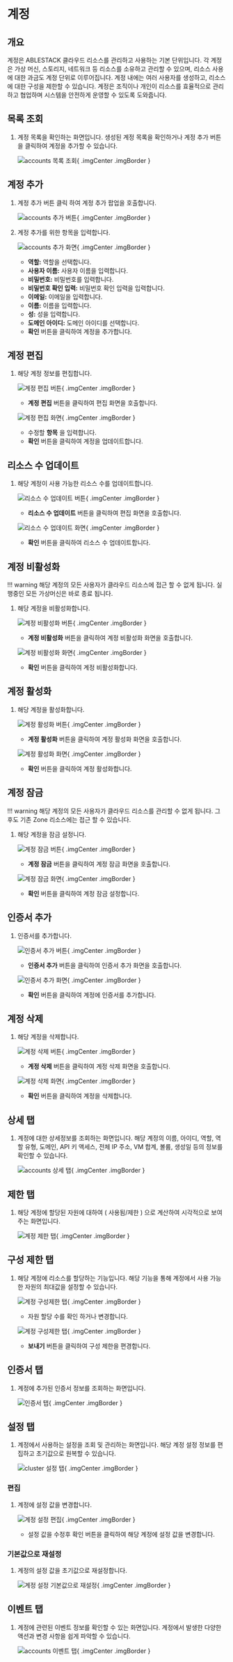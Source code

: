 
# 계정

## 개요
계정은 ABLESTACK 클라우드 리소스를 관리하고 사용하는 기본 단위입니다. 각 계정은 가상 머신, 스토리지, 네트워크 등 리소스를 소유하고 관리할 수 있으며, 리소스 사용에 대한 과금도 계정 단위로 이루어집니다. 계정 내에는 여러 사용자를 생성하고, 리소스에 대한 구성을 제한할 수 있습니다. 계정은 조직이나 개인이 리소스를 효율적으로 관리하고 협업하며 시스템을 안전하게 운영할 수 있도록 도와줍니다.

## 목록 조회

1. 계정 목록을 확인하는 화면입니다. 생성된 계정 목록을 확인하거나 계정 추가 버튼을 클릭하여 계정을 추가할 수 있습니다.

    ![accounts 목록 조회](../../assets/images/admin-guide/mold/accounts/accounts-list.png){ .imgCenter .imgBorder }

## 계정 추가

1. 계정 추가 버튼 클릭 하여 계정 추가 팝업을 호출합니다.

    ![accounts 추가 버튼](../../assets/images/admin-guide/mold/accounts/accounts-add-btn.png){ .imgCenter .imgBorder }

2. 계정 추가를 위한 항목을 입력합니다.

    ![accounts 추가 화면](../../assets/images/admin-guide/mold/accounts/accounts-add.png){ .imgCenter .imgBorder }

    * **역할:** 역할을 선택합니다.
    * **사용자 이름:** 사용자 이름을 입력합니다.
    * **비밀번호:** 비밀번호를 입력합니다.
    * **비밀번호 확인 입력:** 비밀번호 확인 입력을 입력합니다.
    * **이메일:** 이메일을 입력합니다.
    * **이름:** 이름을 입력합니다.
    * **성:** 성을 입력합니다.
    * **도메인 아이디:** 도메인 아이디를 선택합니다.
    * **확인** 버튼을 클릭하여 계정을 추가합니다.

## 계정 편집

1. 해당 계정 정보를 편집합니다.

    ![계정 편집 버튼](../../assets/images/admin-guide/mold/accounts/accounts-update-btn.png){ .imgCenter .imgBorder }

    * **계정 편집** 버튼을 클릭하여 편집 화면을 호출합니다.

    ![계정 편집 화면](../../assets/images/admin-guide/mold/accounts/accounts-update.png){ .imgCenter .imgBorder }

    * 수정할 **항목** 을 입력합니다.
    * **확인** 버튼을 클릭하여 계정을 업데이트합니다.

## 리소스 수 업데이트

1. 해당 계정이 사용 가능한 리소스 수를 업데이트합니다.

    ![리소스 수 업데이트 버튼](../../assets/images/admin-guide/mold/accounts/accounts-resource-update-btn.png){ .imgCenter .imgBorder }

    * **리소스 수 업데이트** 버튼을 클릭하여 편집 화면을 호출합니다.

    ![리소스 수 업데이트 화면](../../assets/images/admin-guide/mold/accounts/accounts-resource-update.png){ .imgCenter .imgBorder }

    * **확인** 버튼을 클릭하여 리소스 수 업데이트합니다.

## 계정 비활성화

!!! warning
    해당 계정의 모든 사용자가 클라우드 리소스에 접근 할 수 없게 됩니다. 실행중인 모든 가상머신은 바로 종료 됩니다.

1. 해당 계정을 비활성화합니다.

    ![계정 비활성화 버튼](../../assets/images/admin-guide/mold/accounts/accounts-disable-btn.png){ .imgCenter .imgBorder }

    * **계정 비활성화** 버튼을 클릭하여 계정 비활성화 화면을 호출합니다.

    ![계정 비활성화 화면](../../assets/images/admin-guide/mold/accounts/accounts-disable.png){ .imgCenter .imgBorder }

    * **확인** 버튼을 클릭하여 계정 비활성화합니다.

## 계정 활성화

1. 해당 계정을 활성화합니다.

    ![계정 활성화 버튼](../../assets/images/admin-guide/mold/accounts/accounts-enable-btn.png){ .imgCenter .imgBorder }

    * **계정 활성화** 버튼을 클릭하여 계정 활성화 화면을 호출합니다.

    ![계정 활성화 화면](../../assets/images/admin-guide/mold/accounts/accounts-enable.png){ .imgCenter .imgBorder }

    * **확인** 버튼을 클릭하여 계정 활성화합니다.

## 계정 잠금

!!! warning
    해당 계정의 모든 사용자가 클라우드 리소스를 관리할 수 없게 됩니다. 그 후도 기존 Zone 리소스에는 접근 할 수 있습니다.

1. 해당 계정을 잠금 설정니다.

    ![계정 잠금 버튼](../../assets/images/admin-guide/mold/accounts/accounts-lock-btn.png){ .imgCenter .imgBorder }

    * **계정 잠금** 버튼을 클릭하여 계정 잠금 화면을 호출합니다.

    ![계정 잠금 화면](../../assets/images/admin-guide/mold/accounts/accounts-lock.png){ .imgCenter .imgBorder }

    * **확인** 버튼을 클릭하여 계정 잠금 설정합니다.

## 인증서 추가

1. 인증서를 추가합니다.

    ![인증서 추가 버튼](../../assets/images/admin-guide/mold/accounts/accounts-cert-add-btn.png){ .imgCenter .imgBorder }

    * **인증서 추가** 버튼을 클릭하여 인증서 추가 화면을 호출합니다.

    ![인증서 추가 화면](../../assets/images/admin-guide/mold/accounts/accounts-cert-add.png){ .imgCenter .imgBorder }

    * **확인** 버튼을 클릭하여 계정에 인증서를 추가합니다.

## 계정 삭제

1. 해당 계정을 삭제합니다.

    ![계정 삭제 버튼](../../assets/images/admin-guide/mold/accounts/accounts-remove-btn.png){ .imgCenter .imgBorder }

    * **계정 삭제** 버튼을 클릭하여 계정 삭제 화면을 호출합니다.

    ![계정 삭제 화면](../../assets/images/admin-guide/mold/accounts/accounts-remove.png){ .imgCenter .imgBorder }

    * **확인** 버튼을 클릭하여 계정을 삭제합니다.

## 상세 탭

1. 계정에 대한 상세정보를 조회하는 화면입니다. 해당 계정의 이름, 아이디, 역할, 역할 유형, 도메인, API 키 액세스, 전체 IP 주소, VM 합계, 볼륨, 생성일 등의 정보를 확인할 수 있습니다.

    ![accounts 상세 탭](../../assets/images/admin-guide/mold/accounts/accounts-detail-tab.png){ .imgCenter .imgBorder }

## 제한 탭

1. 해당 계정에 할당된 자원에 대하여 ( 사용됨/제한 ) 으로 계산하여 시각적으로 보여주는 화면입니다.

    ![계정 제한 탭](../../assets/images/admin-guide/mold/accounts/account-limits-tab.png){ .imgCenter .imgBorder }

## 구성 제한 탭

1. 해당 계정에 리소스를 할당하는 기능입니다. 해당 기능을 통해 계정에서 사용 가능한 자원의 최대값을 설정할 수 있습니다.

    ![계정 구성제한 탭](../../assets/images/admin-guide/mold/accounts/account-limits-tab1.png){ .imgCenter .imgBorder }

    * 자원 할당 수를 확인 하거나 변경합니다.

    ![계정 구성제한 탭](../../assets/images/admin-guide/mold/accounts/account-limits-tab2.png){ .imgCenter .imgBorder }

    * **보내기** 버튼을 클릭하여 구성 제한을 편경합니다.

## 인증서 탭

1. 계정에 추가된 인증서 정보를 조회하는 화면입니다.

    ![인증서 탭](../../assets/images/admin-guide/mold/accounts/accounts-certificate-tab.png){ .imgCenter .imgBorder }

## 설정 탭

1. 계정에서 사용하는 설정을 조회 및 관리하는 화면입니다. 해당 계정 설정 정보를 편집하고 초기값으로 원복할 수 있습니다.

    ![cluster 설정 탭](../../assets/images/admin-guide/mold/accounts/accounts-setting-tab.png){ .imgCenter .imgBorder }

### 편집

1. 계정에 설정 값을 변경합니다.

    ![계정 설정 편집](../../assets/images/admin-guide/mold/accounts/accounts-setting-update-btn.png){ .imgCenter .imgBorder }

    * 설정 값을 수정후 확인 버튼을 클릭하여 해당 계정에 설정 값을 변경합니다.

### 기본값으로 재설정

1. 계정의 설정 값을 초기값으로 재설정합니다.

    ![계정 설정 기본값으로 재설정](../../assets/images/admin-guide/mold/accounts/accounts-setting-reset-btn.png){ .imgCenter .imgBorder }

## 이벤트 탭

1. 계정에 관련된 이벤트 정보를 확인할 수 있는 화면입니다. 계정에서 발생한 다양한 액션과 변경 사항을 쉽게 파악할 수 있습니다.

    ![accounts 이벤트 탭](../../assets/images/admin-guide/mold/accounts/accounts-events-tab.png){ .imgCenter .imgBorder }
